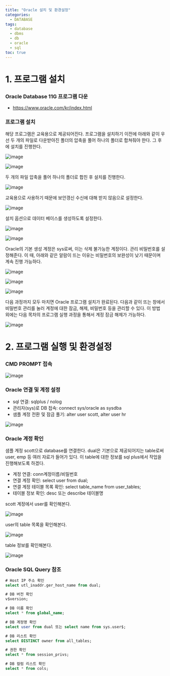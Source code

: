 ```yaml
---
title: "Oracle 설치 및 환경설정"
categories: 
  - DATABASE
tags:
  - database
  - dbms
  - db
  - oracle
  - sql
toc: true
---
```


# 1. 프로그램 설치

### Oracle Database 11G 프로그램 다운

- https://www.oracle.com/kr/index.html



### 프로그램 설치

해당 프로그램은 교육용으로 제공되어진다. 프로그램을 설치하기 이전에 아래와 같이 우선 두 개의 파일로 다운받아진 폴더의 압축을 풀어 하나의 폴더로 합쳐줘야 한다. 그 후에 설치를 진행한다. 

![image](https://user-images.githubusercontent.com/58674365/94331007-486e7600-0004-11eb-8e4d-2a8437c67595.png)

![image](https://user-images.githubusercontent.com/58674365/94331009-4c01fd00-0004-11eb-9b56-42c679504137.png)



두 개의 파일 압축을 풀어 하나의 폴더로 합친 후 설치를 진행한다. 



![image](https://user-images.githubusercontent.com/58674365/94331011-4e645700-0004-11eb-81db-a1f3bda7d9e9.png)



교육용으로 사용하기 때문에 보안갱신 수신에 대해 받지 않음으로 설정한다. 



![image](https://user-images.githubusercontent.com/58674365/94331015-56bc9200-0004-11eb-9cb8-956de74e8ad6.png)



설치 옵션으로 데이터 베이스를 생성하도록 설정한다. 



![image](https://user-images.githubusercontent.com/58674365/94331018-5c19dc80-0004-11eb-99ca-bb387d3064c3.png)



![image](https://user-images.githubusercontent.com/58674365/94331020-5fad6380-0004-11eb-8152-a0e371609877.png)



Oracle의 기본 생성 계정은 sys로써, 이는 삭제 불가능한 계정이다. 관리 비밀번호를 설정해준다. 
이 때, 아래와 같은 알람이 뜨는 이유는 비밀번호의 보완성이 낮기 때문이며 계속 진행 가능하다. 



![image](https://user-images.githubusercontent.com/58674365/94331022-6340ea80-0004-11eb-8049-f10125d5fa4e.png)



![image](https://user-images.githubusercontent.com/58674365/94331027-663bdb00-0004-11eb-8783-c01d60131f31.png)



![image](https://user-images.githubusercontent.com/58674365/94331038-72279d00-0004-11eb-98f8-3c23a04f204d.png)



다음 과정까지 모두 마치면 Oracle 프로그램 설치가 완료된다. 다음과 같이 뜨는 창에서 비밀번호 관리를 눌러 계정에 대한 잠금, 해제, 비밀번호 등을 관리할 수 있다. 이 방법 외에는 다음 목차의 프로그램 실행 과정을 통해서 계정 잠금 해제가 가능하다. 



![image](https://user-images.githubusercontent.com/58674365/94331042-75228d80-0004-11eb-8bdf-9939a1c208c7.png)





# 2. 프로그램 실행 및 환경설정

### CMD PROMPT 접속

![image](https://user-images.githubusercontent.com/58674365/94332234-3f82a200-000e-11eb-9474-c91164b6edf8.png)



### Oracle 연결 및 계정 설정

- sql 연결: sqlplus / nolog
- 관리자(sys)로 DB 접속: connect sys/oracle as sysdba
- 샘플 계정 전환 및 잠금 풀기: alter user scott, alter user hr



![image](https://user-images.githubusercontent.com/58674365/94332464-8d98a500-0010-11eb-8097-bdf8a015e5d8.png)



### Oracle 계정 확인

샘플 계정 scott으로 database를 연결한다. dual은 기본으로 제공되어지는 table로써 user, emp 등 여러 자료가 들어가 있다. 이 table에 대한 정보를 sql plus에서 작업을 진행해보도록 하겠다.

- 계정 연결: conn계정이름/비밀번호
- 연결 계정 확인: select user from dual;
- 연결 계정 테이블 목록 확인: select table_name from user_tables;
- 테이블 정보 확인: desc 또는 describe 테이블명



scott 계정에서 user를 확인해본다. 

![image](https://user-images.githubusercontent.com/58674365/94353256-e8320f80-00a9-11eb-9739-360309f7b388.png)



user의 table 목록을 확인해본다. 

![image](https://user-images.githubusercontent.com/58674365/94353261-0a2b9200-00aa-11eb-876f-1c350c7822fe.png)



table 정보를 확인해본다. 

![image](https://user-images.githubusercontent.com/58674365/94353263-17488100-00aa-11eb-84f3-70734bcdaefc.png)



### Oracle SQL Query 참조

```sql
# Host IP 주소 확인
select utl_inaddr.ger_host_name from dual;

# DB 버전 확인 
v$version;

# DB 이름 확인
select * from global_name;

# DB 계정명 확인
select user from dual 또는 select name from sys.user$;

# DB 리스트 확인
select DISTINCT owner from all_tables;

# 권한 확인
select * from session_privs;

# DB 컬럼 리스트 확인
select * from cols;
```
